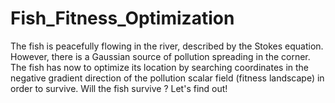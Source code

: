 # Fish_Fitness_Optimization


The fish is peacefully flowing in the river, described by the Stokes equation. However, there is a Gaussian source of pollution spreading in the corner. The fish has now to optimize its location by searching coordinates in the negative gradient direction of the pollution scalar field (fitness landscape) in order to survive. Will the fish survive ? Let's find out!
